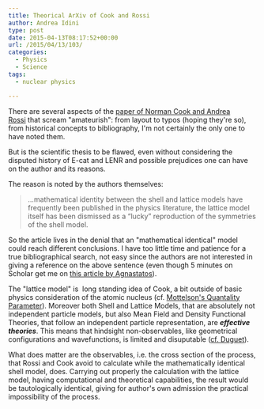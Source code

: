 ```yaml
---
title: Theorical ArXiv of Cook and Rossi
author: Andrea Idini
type: post
date: 2015-04-13T08:17:52+00:00
url: /2015/04/13/103/
categories:
  - Physics
  - Science
tags:
  - nuclear physics

---
```

There are several aspects of the [paper of Norman Cook and Andrea Rossi][1] that scream "amateurish": from layout to typos (hoping they're so), from historical concepts to bibliography, I'm not certainly the only one to have noted them.

But is the scientific thesis to be flawed, even without considering the disputed history of E-cat and LENR and possible prejudices one can have on the author and its reasons.

<!--more-->

The reason is noted by the authors themselves:

> ...mathematical identity between the shell and lattice models have frequently been published in the physics literature, the lattice model itself has been dismissed as a “lucky” reproduction of the symmetries of the shell model.

So the article lives in the denial that an "mathematical identical" model could reach different conclusions. I have too little time and patience for a true bibliographical search, not easy since the authors are not interested in giving a reference on the above sentence (even though 5 minutes on Scholar get me on [this article by Agnastatos][2]).

The "lattice model" is  long standing idea of Cook, a bit outside of basic physics consideration of the atomic nucleus (cf. [Mottelson's Quantality Parameter][3]). Moreover both Shell and Lattice Models, that are absolutely not independent particle models, but also Mean Field and Density Functional Theories, that follow an independent particle representation, are **_effective theories_**. This means that hindsight non-observables, like geometrical configurations and wavefunctions, is limited and disuputable ([cf. Duguet][4]).

What does matter are the observables, i.e. the cross section of the process, that Rossi and Cook avoid to calculate while the mathematically identical shell model, does. Carrying out properly the calculation with the lattice model, having computational and theoretical capabilities, the result would be tautologically identical, giving for author's own admission the practical impossibility of the process.

 [1]: http://arxiv.org/abs/1504.01261
 [2]: http://link.springer.com/article/10.1007/BF00670466#page-2%20
 [3]: https://www.elsevier.com/books/trends-in-nuclear-physics-100-years-later/nifenecker/978-0-444-82955-9
 [4]: http://www.phme.it/blog/2015/02/08/la-fisica-nucleare/ "La Fisica Nucleare"